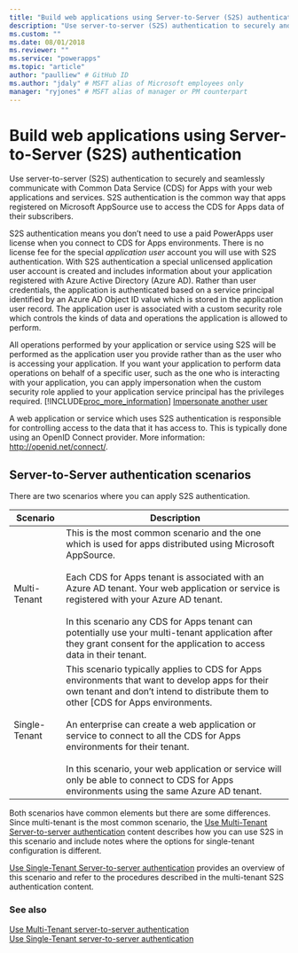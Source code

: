 ```yaml
---
title: "Build web applications using Server-to-Server (S2S) authentication (Common Data Service for Apps) | Microsoft Docs" # Intent and product brand in a unique string of 43-59 chars including spaces
description: "Use server-to-server (S2S) authentication to securely and seamlessly communicate with CDS for Apps with your web applications and services. S2S authentication is the common way that apps registered on Microsoft AppSource use to access the CDS for Apps  data of their subscribers." # 115-145 characters including spaces. This abstract displays in the search result.
ms.custom: ""
ms.date: 08/01/2018
ms.reviewer: ""
ms.service: "powerapps"
ms.topic: "article"
author: "paulliew" # GitHub ID
ms.author: "jdaly" # MSFT alias of Microsoft employees only
manager: "ryjones" # MSFT alias of manager or PM counterpart
---
```

# Build web applications using Server-to-Server (S2S) authentication

Use server-to-server (S2S) authentication to securely and seamlessly communicate with Common Data Service (CDS) for Apps with your web applications and services. S2S authentication is the common way that apps registered on Microsoft AppSource use to access the CDS for Apps data of their subscribers.  

 S2S authentication means you don’t need to use a paid PowerApps user license when you connect to CDS for Apps environments. There is no license fee for the special *application user* account you will use with S2S authentication. With S2S authentication a special unlicensed application user account is created and includes information about your application registered with Azure Active Directory (Azure AD). Rather than user credentials, the application is authenticated based on a service principal identified by an Azure AD Object ID value which is stored in the application user record. The application user is associated with a custom security role which controls the kinds of data and operations the application is allowed to perform.  

 All operations performed by your application or service using S2S will be performed as the application user you provide rather than as the user who is accessing your application. If you want your application to perform data operations on behalf of a specific user, such as the one who is interacting with your application, you can apply impersonation when the custom security role applied to your application service principal has the privileges required. [!INCLUDE[proc_more_information](../includes/proc-more-information.md)] [Impersonate another user](impersonate-another-user.md)  

 A web application or service which uses S2S authentication is responsible for controlling access to the data that it has access to. This is typically done using an OpenID Connect provider. More information: <http://openid.net/connect/>.  

## Server-to-Server authentication scenarios  
 There are two scenarios where you can apply S2S authentication.  


|   Scenario    |   Description  |
|---------------|---------------|
| Multi-Tenant  | This is the most common scenario and the one which is used for apps distributed using Microsoft AppSource.<br /><br /> Each CDS for Apps tenant is associated with an Azure AD tenant. Your web application or service is registered with your Azure AD tenant.<br /><br /> In this scenario any CDS for Apps tenant can potentially use your multi-tenant application after they grant consent for the application to access data in their tenant.                                                           |
| Single-Tenant | This scenario typically applies to CDS for Apps environments that want to develop apps for their own tenant and don’t intend to distribute them to other [CDS for Apps environments.<br /><br /> An enterprise can create a web application or service to connect to all the CDS for Apps environments for their tenant.<br /><br /> In this scenario, your web application or service will only be able to connect to CDS for Apps environments using the same Azure AD tenant. |

 Both scenarios have common elements but there are some differences. Since multi-tenant is the most common scenario, the [Use Multi-Tenant Server-to-server authentication](use-multi-tenant-server-server-authentication.md) content describes how you can use S2S in this scenario and include notes where the options for single-tenant configuration is different. 

[Use Single-Tenant Server-to-server authentication](use-single-tenant-server-server-authentication.md) provides an overview of this scenario and refer to the procedures described in the multi-tenant S2S authentication content.  

### See also  
  
[Use Multi-Tenant server-to-server authentication](use-multi-tenant-server-server-authentication.md)<br/> 
[Use Single-Tenant server-to-server authentication](use-single-tenant-server-server-authentication.md)   
